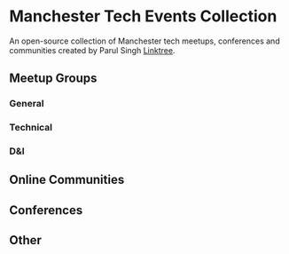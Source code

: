# Manchester Tech Events Collection 
An open-source collection of Manchester tech meetups, conferences and communities created by Parul Singh [Linktree](https://linktr.ee/theadhdtechrecruiter?utm_source=linktree_profile_share&ltsid=c84deea3-0d13-4d62-a138-05800b4803c5). 

## Meetup Groups 

### General 

### Technical 

### D&I 

## Online Communities 


## Conferences 

## Other 
